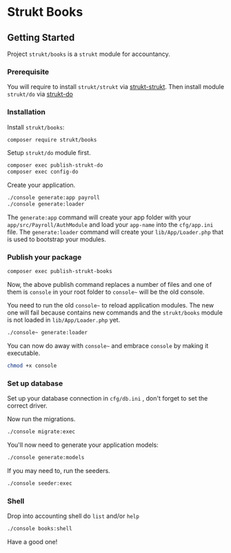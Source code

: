 Strukt Books
===

## Getting Started

Project `strukt/books` is a `strukt` module for accountancy.

### Prerequisite

You will require to install `strukt/strukt` via [strukt-strukt](https://github.com/pitsolu/strukt-strukt). Then install module `strukt/do` via [strukt-do](https://github.com/pitsolu/strukt-do)

### Installation

Install `strukt/books`:

```sh
composer require strukt/books
```

Setup `strukt/do` module first.

```sh
composer exec publish-strukt-do
composer exec config-do
````

Create your application.

```sh
./console generate:app payroll
./console generate:loader
```

The `generate:app` command will create your app folder with your `app/src/Payroll/AuthModule`  and
load your `app-name` into the `cfg/app.ini` file.  The `generate:loader` command will create your `lib/App/Loader.php` that is used to bootstrap your modules.


### Publish your package

```sh
composer exec publish-strukt-books
```

Now, the above publish command replaces a number of files and one of them is `console` in your
root folder to `console~` will be the old console.

You need to run the old `console~` to reload application modules. The new one will fail because 
contains new commands and the `strukt/books` module is not loaded in `lib/App/Loader.php` yet.

```sh
./console~ generate:loader
```

You can now do away with `console~` and embrace `console` by making it executable.

```sh
chmod +x console
```

### Set up database

Set up your database connection in `cfg/db.ini` , don't forget to set the correct driver.

Now run the migrations.

```sh
./console migrate:exec
```

You'll now need to generate your application models:

```sh
./console generate:models
```

If you may need to, run the seeders.

```sh
./console seeder:exec
```

### Shell

Drop into accounting shell do `list` and/or `help`

```sh
./console books:shell
```

Have a good one!
